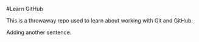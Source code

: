  #Learn GitHub

This is a throwaway repo used to learn about working with Git and GitHub.

Adding another sentence.
